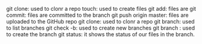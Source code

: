 git clone: used to clonr a repo
touch: used to create files
git add: files are 
git commit: files are committed to the branch
git push origin master: files are uploaded to the GitHub repo
git clone: used to clonr a repo
git branch: used to list branches
git check -b: used to create new branches
git branch <name-of-branch>: used to create the branch
git status: it shows the status of our files in the branch.